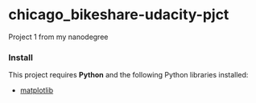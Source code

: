 # chicago_bikeshare-udacity-pjct
Project 1 from my nanodegree

### Install

This project requires **Python** and the following Python libraries installed:

- [matplotlib](http://matplotlib.org/)
